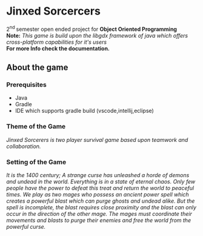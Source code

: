 # Jinxed Sorcercers
2<sup>nd </sup> semester open ended project for **Object Oriented Programming** <br />
**Note:** *This game is build upon the libgdx framework of java which offers cross-platform capabilities for it's users*<br />
**For more Info check the documentation.**
## About the game
### Prerequisites
- Java
- Gradle
- IDE which supports gradle build (vscode,intellij,eclipse)
### Theme of the Game
*Jinxed Sorcerers is two player survival game based upon teamwork and collaboration.*
### Setting of the Game
*It is the 1400 century; A strange curse has unleashed a horde of demons and undead in the world. Everything is in a state of eternal chaos. Only few people have the power to defeat this treat and return the world to peaceful times. We play as two mages who possess an ancient power spell which creates a powerful blast which can purge ghosts and undead alike. But the spell is incomplete, the blast requires close proximity and the blast can only occur in the direction of the other mage. The mages must coordinate their movements and blasts to purge their enemies and free the world from the powerful curse.*
